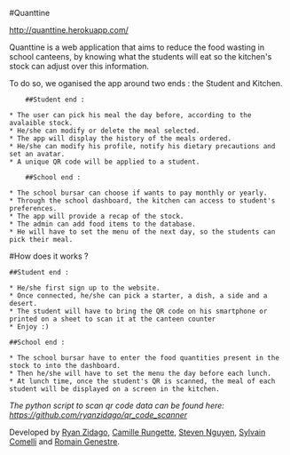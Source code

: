 #Quanttine

http://quanttine.herokuapp.com/

Quanttine is a web application that aims to reduce the food wasting in school canteens, by knowing what the students will eat so the kitchen's stock can adjust over this information.

To do so, we oganised the app around two ends : the Student and Kitchen.

		##Student end :

	* The user can pick his meal the day before, according to the avalaible stock.
	* He/she can modify or delete the meal selected.
	* The app will display the history of the meals ordered.
	* He/she can modify his profile, notify his dietary precautions and set an avatar.
	* A unique QR code will be applied to a student.

		##School end :

	* The school bursar can choose if wants to pay monthly or yearly.
	* Through the school dashboard, the kitchen can access to student's preferences.
	* The app will provide a recap of the stock.
	* The admin can add food items to the database.
	* He will have to set the menu of the next day, so the students can pick their meal.

#How does it works ?

	##Student end :

	* He/she first sign up to the website.
	* Once connected, he/she can pick a starter, a dish, a side and a desert.
	* The student will have to bring the QR code on his smartphone or printed on a sheet to scan it at the canteen counter
	* Enjoy :)

	##School end :

	* The school bursar have to enter the food quantities present in the stock to into the dashboard.
	* Then he/she will have to set the menu the day before each lunch.
	* At lunch time, once the student's QR is scanned, the meal of each student will be displayed on a screen in the kitchen. 


*The python script to scan qr code data can be found here: https://github.com/ryanzidago/qr_code_scanner*


Developed by [Ryan Zidago](https://github.com/ryanzidago/), [Camille Rungette](https://github.com/CamilleRungette/), [Steven Nguyen](https://github.com/vxnsteven/), [Sylvain Comelli](https://github.com/LKF92/) and [Romain Genestre](https://github.com/Ramoin/).


